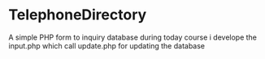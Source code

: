 # TelephoneDirectory
A simple PHP form to inquiry database during today course i develope the input.php which call update.php for updating the database
